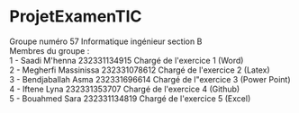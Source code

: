 # ProjetExamenTIC
Groupe numéro 57 Informatique ingénieur section B<br>
Membres du groupe :  <br>
1 - Saadi M'henna           232331134915     Chargé de l'exercice 1 (Word)<br>
2 - Megherfi Massinissa     232331078612     Chargé de l'exercice 2 (Latex)<br>
3 - Bendjaballah Asma       232331696614     Chargé de l"exercice 3 (Power Point)<br>
4 - Iftene Lyna             232331353707     Chargé de l'exercice 4 (Github)<br>
5 - Bouahmed Sara           232331134819     Chargé de l'exercice 5 (Excel)<br>



